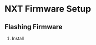 # NXT Firmware Setup

## Flashing Firmware

1. Install 


<!-- TODO: 
- add secondary port instructions (especially param set, etc). 
-->